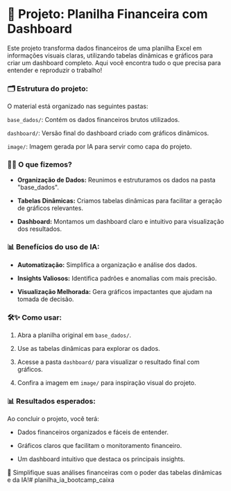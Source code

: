 # 🔧 Projeto: Planilha Financeira com Dashboard

Este projeto transforma dados financeiros de uma planilha Excel em informações visuais claras, utilizando tabelas dinâmicas e gráficos para criar um dashboard completo. Aqui você encontra tudo o que precisa para entender e reproduzir o trabalho!

### 🗂 Estrutura do projeto:

O material está organizado nas seguintes pastas:

`base_dados/`: Contém os dados financeiros brutos utilizados.

`dashboard/`: Versão final do dashboard criado com gráficos dinâmicos.

`image/`: Imagem gerada por IA para servir como capa do projeto.

### 🕵️‍♂️ O que fizemos?

- **Organização de Dados:** Reunimos e estruturamos os dados na pasta "base_dados".

- **Tabelas Dinâmicas:** Criamos tabelas dinâmicas para facilitar a geração de gráficos relevantes.

- **Dashboard:** Montamos um dashboard claro e intuitivo para visualização dos resultados.

### 📊 Benefícios do uso de IA:

- **Automatização:** Simplifica a organização e análise dos dados.

- **Insights Valiosos:** Identifica padrões e anomalias com mais precisão.

- **Visualização Melhorada:** Gera gráficos impactantes que ajudam na tomada de decisão.

### 🛠✨ Como usar:

1. Abra a planilha original em `base_dados/`.

2. Use as tabelas dinâmicas para explorar os dados.

3. Acesse a pasta `dashboard/` para visualizar o resultado final com gráficos.

4. Confira a imagem em `image/` para inspiração visual do projeto.

### 📊 Resultados esperados:

Ao concluir o projeto, você terá:

- Dados financeiros organizados e fáceis de entender.

- Gráficos claros que facilitam o monitoramento financeiro.

- Um dashboard intuitivo que destaca os principais insights.

🚀 Simplifique suas análises financeiras com o poder das tabelas dinâmicas e da IA!# planilha_ia_bootcamp_caixa
